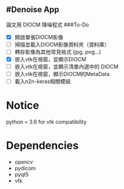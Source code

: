 #Denoise App
-
論文用 DIOCM 降噪程式
###To-Do
- [x] 開啟單張DIOCM影像
- [ ] 掃描並載入DIOCM影像資料夾（資料庫）
- [ ] 轉存影像為其他常見格式 (jpg, png...)
- [x] 嵌入vtk在視窗，並顯示DIOCM
- [ ] 嵌入vtk在視窗，並顯示清單內選中的 DIOCM
- [ ] 嵌入vtk在視窗，顯示DIOCM的MetaData
- [ ] 載入n2n-keras相關模組

# Notice
python = 3.6 for vtk compatibility

# Dependencies
* opencv
* pydicom
* pyqt5
* vtk